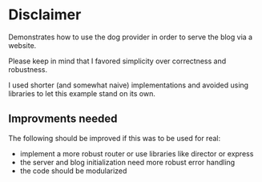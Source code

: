 # Disclaimer

Demonstrates how to use the dog provider in order to serve the blog via a website.

Please keep in mind that I favored simplicity over correctness and robustness.

I used shorter (and somewhat naive) implementations and avoided using libraries to let this example stand on its own.

## Improvments needed

The following should be improved if this was to be used for real:

- implement a more robust router or use libraries like director or express
- the server and blog initialization need more robust error handling
- the code should be modularized
